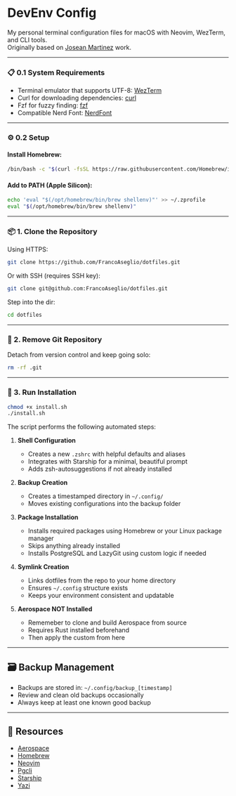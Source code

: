 # DevEnv Config

My personal terminal configuration files for macOS with Neovim, WezTerm, and CLI tools.  
Originally based on [Josean Martinez](https://github.com/josean-dev) work.

---

### 📋 0.1 System Requirements

- Terminal emulator that supports UTF-8: [WezTerm](https://wezfurlong.org/wezterm/)
- Curl for downloading dependencies: [curl](https://curl.se/)
- Fzf for fuzzy finding: [fzf](https://github.com/junegunn/fzf)
- Compatible Nerd Font: [NerdFont](https://www.nerdfonts.com/) 

---

### ⚙️ 0.2 Setup

#### Install Homebrew:

```bash
/bin/bash -c "$(curl -fsSL https://raw.githubusercontent.com/Homebrew/install/HEAD/install.sh)"
```

#### Add to PATH (Apple Silicon):

```bash
echo 'eval "$(/opt/homebrew/bin/brew shellenv)"' >> ~/.zprofile
eval "$(/opt/homebrew/bin/brew shellenv)"
```

---

### 📦 1. Clone the Repository

Using HTTPS:

```bash
git clone https://github.com/FrancoAseglio/dotfiles.git
```

Or with SSH (requires SSH key):

```bash
git clone git@github.com:FrancoAseglio/dotfiles.git
```

Step into the dir:

```bash
cd dotfiles
```

---

### 🧹 2. Remove Git Repository

Detach from version control and keep going solo:

```bash
rm -rf .git
```

---

### 🚀 3. Run Installation

```bash
chmod +x install.sh
./install.sh
```

The script performs the following automated steps:

1. **Shell Configuration**

   - Creates a new `.zshrc` with helpful defaults and aliases
   - Integrates with Starship for a minimal, beautiful prompt
   - Adds zsh-autosuggestions if not already installed

2. **Backup Creation**

   - Creates a timestamped directory in `~/.config/`
   - Moves existing configurations into the backup folder

3. **Package Installation**

   - Installs required packages using Homebrew or your Linux package manager
   - Skips anything already installed
   - Installs PostgreSQL and LazyGit using custom logic if needed

4. **Symlink Creation**

   - Links dotfiles from the repo to your home directory
   - Ensures `~/.config` structure exists
   - Keeps your environment consistent and updatable

5. **Aerospace NOT Installed**
   - Rememeber to clone and build Aerospace from source
   - Requires Rust installed beforehand
   - Then apply the custom from here

---

## 🗃️ Backup Management

- Backups are stored in: `~/.config/backup_[timestamp]`
- Review and clean old backups occasionally
- Always keep at least one known good backup

---

## 🔗 Resources

- [Aerospace](https://nikitabobko.github.io/AeroSpace/guide)
- [Homebrew](https://docs.brew.sh/)
- [Neovim](https://neovim.io/doc/)
- [Pgcli](https://github.com/dbcli/pgcli)
- [Starship](https://starship.rs/)
- [Yazi](https://yazi-rs.github.io/docs/installation)
